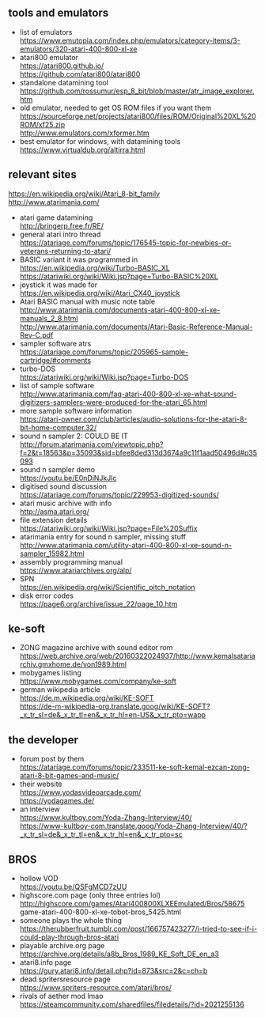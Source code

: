 ## tools and emulators
- list of emulators    
https://www.emutopia.com/index.php/emulators/category-items/3-emulators/320-atari-400-800-xl-xe
- atari800 emulator    
https://atari800.github.io/    
https://github.com/atari800/atari800
- standalone datamining tool    
https://github.com/rossumur/esp_8_bit/blob/master/atr_image_explorer.htm
- old emulator, needed to get OS ROM files if you want them    
https://sourceforge.net/projects/atari800/files/ROM/Original%20XL%20ROM/xf25.zip    
http://www.emulators.com/xformer.htm
- best emulator for windows, with datamining tools    
https://www.virtualdub.org/altirra.html

## relevant sites
https://en.wikipedia.org/wiki/Atari_8-bit_family    
http://www.atarimania.com/
- atari game datamining    
http://bringerp.free.fr/RE/
- general atari intro thread    
https://atariage.com/forums/topic/176545-topic-for-newbies-or-veterans-returning-to-atari/
- BASIC variant it was programmed in    
https://en.wikipedia.org/wiki/Turbo-BASIC_XL    
https://atariwiki.org/wiki/Wiki.jsp?page=Turbo-BASIC%20XL
- joystick it was made for    
https://en.wikipedia.org/wiki/Atari_CX40_joystick
- Atari BASIC manual with music note table    
http://www.atarimania.com/documents-atari-400-800-xl-xe-manuals_2_8.html    
http://www.atarimania.com/documents/Atari-Basic-Reference-Manual-Rev-C.pdf
- sampler software atrs    
https://atariage.com/forums/topic/205965-sample-cartridge/#comments
- turbo-DOS    
https://atariwiki.org/wiki/Wiki.jsp?page=Turbo-DOS
- list of sample software    
http://www.atarimania.com/faq-atari-400-800-xl-xe-what-sound-digitizers-samplers-were-produced-for-the-atari_65.html
- more sample software information    
https://atari-owner.com/club/articles/audio-solutions-for-the-atari-8-bit-home-computer.32/
- sound n sampler 2: COULD BE IT
http://forum.atarimania.com/viewtopic.php?f=2&t=18563&p=35093&sid=bfee8ded313d3674a9c11f1aad50496d#p35093
- sound n sampler demo    
https://youtu.be/E0nDiNJkJlc
- digitised sound discussion    
https://atariage.com/forums/topic/229953-digitized-sounds/
- atari music archive with info    
http://asma.atari.org/
- file extension details    
https://atariwiki.org/wiki/Wiki.jsp?page=File%20Suffix
- atarimania entry for sound n sampler, missing stuff    
http://www.atarimania.com/utility-atari-400-800-xl-xe-sound-n-sampler_15982.html
- assembly programming manual    
https://www.atariarchives.org/alp/
- SPN    
https://en.wikipedia.org/wiki/Scientific_pitch_notation
- disk error codes    
https://page6.org/archive/issue_22/page_10.htm

## ke-soft
- ZONG magazine archive with sound editor rom    
https://web.archive.org/web/20160322024937/http://www.kemalsatariarchiv.gmxhome.de/von1989.html
- mobygames listing    
https://www.mobygames.com/company/ke-soft
- german wikipedia article    
https://de.m.wikipedia.org/wiki/KE-SOFT    
https://de-m-wikipedia-org.translate.goog/wiki/KE-SOFT?_x_tr_sl=de&_x_tr_tl=en&_x_tr_hl=en-US&_x_tr_pto=wapp

## the developer
- forum post by them    
https://atariage.com/forums/topic/233511-ke-soft-kemal-ezcan-zong-atari-8-bit-games-and-music/
- their website    
https://www.yodasvideoarcade.com/    
https://yodagames.de/
- an interview    
https://www.kultboy.com/Yoda-Zhang-Interview/40/    
https://www-kultboy-com.translate.goog/Yoda-Zhang-Interview/40/?_x_tr_sl=de&_x_tr_tl=en&_x_tr_hl=en&_x_tr_pto=sc

## BROS
- hollow VOD    
https://youtu.be/QSFgMCD7zUU
- highscore.com page (only three entries lol)    
http://highscore.com/games/Atari400800XLXEEmulated/Bros/58675
game-atari-400-800-xl-xe-tobot-bros_5425.html
- someone plays the whole thing    
https://therubberfruit.tumblr.com/post/166757423277/i-tried-to-see-if-i-could-play-through-bros-atari
- playable archive.org page    
https://archive.org/details/a8b_Bros_1989_KE_Soft_DE_en_a3
- atari8.info page    
https://gury.atari8.info/detail.php?id=873&src=2&c=ch=b
- dead spritersresource page    
https://www.spriters-resource.com/atari/bros/
- rivals of aether mod lmao    
https://steamcommunity.com/sharedfiles/filedetails/?id=2021255136
